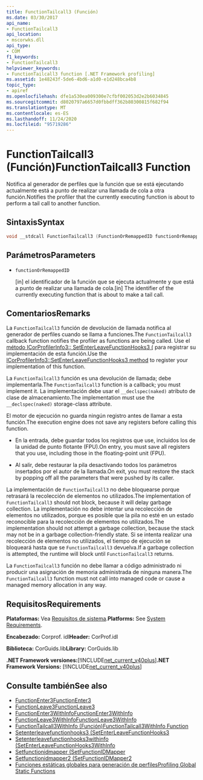 ```yaml
---
title: FunctionTailcall3 (Función)
ms.date: 03/30/2017
api_name:
- FunctionTailcall3
api_location:
- mscorwks.dll
api_type:
- COM
f1_keywords:
- FunctionTailcall3
helpviewer_keywords:
- FunctionTailcall3 function [.NET Framework profiling]
ms.assetid: 1e48243f-5de6-4bd6-a1d0-e1d248bca4b8
topic_type:
- apiref
ms.openlocfilehash: dfe1a530ea009300e7cfbf002053d2e2b6034845
ms.sourcegitcommit: d8020797a6657d0fbbdff362b80300815f682f94
ms.translationtype: MT
ms.contentlocale: es-ES
ms.lasthandoff: 11/24/2020
ms.locfileid: "95719286"
---
```

# <a name="functiontailcall3-function"></a><span data-ttu-id="f60d4-102">FunctionTailcall3 (Función)</span><span class="sxs-lookup"><span data-stu-id="f60d4-102">FunctionTailcall3 Function</span></span>

<span data-ttu-id="f60d4-103">Notifica al generador de perfiles que la función que se está ejecutando actualmente está a punto de realizar una llamada de cola a otra función.</span><span class="sxs-lookup"><span data-stu-id="f60d4-103">Notifies the profiler that the currently executing function is about to perform a tail call to another function.</span></span>  
  
## <a name="syntax"></a><span data-ttu-id="f60d4-104">Sintaxis</span><span class="sxs-lookup"><span data-stu-id="f60d4-104">Syntax</span></span>  
  
```cpp  
void __stdcall FunctionTailcall3 (FunctionOrRemappedID functionOrRemappedID);  
```  
  
## <a name="parameters"></a><span data-ttu-id="f60d4-105">Parámetros</span><span class="sxs-lookup"><span data-stu-id="f60d4-105">Parameters</span></span>

- `functionOrRemappedID`

  <span data-ttu-id="f60d4-106">\[in] el identificador de la función que se ejecuta actualmente y que está a punto de realizar una llamada de cola.</span><span class="sxs-lookup"><span data-stu-id="f60d4-106">\[in] The identifier of the currently executing function that is about to make a tail call.</span></span>

## <a name="remarks"></a><span data-ttu-id="f60d4-107">Comentarios</span><span class="sxs-lookup"><span data-stu-id="f60d4-107">Remarks</span></span>  

 <span data-ttu-id="f60d4-108">La `FunctionTailcall3` función de devolución de llamada notifica al generador de perfiles cuando se llama a funciones.</span><span class="sxs-lookup"><span data-stu-id="f60d4-108">The `FunctionTailcall3` callback function notifies the profiler as functions are being called.</span></span> <span data-ttu-id="f60d4-109">Use el [método ICorProfilerInfo3:: SetEnterLeaveFunctionHooks3 (](icorprofilerinfo3-setenterleavefunctionhooks3-method.md) para registrar su implementación de esta función.</span><span class="sxs-lookup"><span data-stu-id="f60d4-109">Use the [ICorProfilerInfo3::SetEnterLeaveFunctionHooks3 method](icorprofilerinfo3-setenterleavefunctionhooks3-method.md) to register your implementation of this function.</span></span>  
  
 <span data-ttu-id="f60d4-110">La `FunctionTailcall3` función es una devolución de llamada; debe implementarla.</span><span class="sxs-lookup"><span data-stu-id="f60d4-110">The `FunctionTailcall3` function is a callback; you must implement it.</span></span> <span data-ttu-id="f60d4-111">La implementación debe usar el `__declspec(naked)` atributo de clase de almacenamiento.</span><span class="sxs-lookup"><span data-stu-id="f60d4-111">The implementation must use the `__declspec(naked)` storage-class attribute.</span></span>  
  
 <span data-ttu-id="f60d4-112">El motor de ejecución no guarda ningún registro antes de llamar a esta función.</span><span class="sxs-lookup"><span data-stu-id="f60d4-112">The execution engine does not save any registers before calling this function.</span></span>  
  
- <span data-ttu-id="f60d4-113">En la entrada, debe guardar todos los registros que use, incluidos los de la unidad de punto flotante (FPU).</span><span class="sxs-lookup"><span data-stu-id="f60d4-113">On entry, you must save all registers that you use, including those in the floating-point unit (FPU).</span></span>  
  
- <span data-ttu-id="f60d4-114">Al salir, debe restaurar la pila desactivando todos los parámetros insertados por el autor de la llamada.</span><span class="sxs-lookup"><span data-stu-id="f60d4-114">On exit, you must restore the stack by popping off all the parameters that were pushed by its caller.</span></span>  
  
 <span data-ttu-id="f60d4-115">La implementación de `FunctionTailcall3` no debe bloquearse porque retrasará la recolección de elementos no utilizados.</span><span class="sxs-lookup"><span data-stu-id="f60d4-115">The implementation of `FunctionTailcall3` should not block, because it will delay garbage collection.</span></span> <span data-ttu-id="f60d4-116">La implementación no debe intentar una recolección de elementos no utilizados, porque es posible que la pila no esté en un estado reconocible para la recolección de elementos no utilizados.</span><span class="sxs-lookup"><span data-stu-id="f60d4-116">The implementation should not attempt a garbage collection, because the stack may not be in a garbage collection-friendly state.</span></span> <span data-ttu-id="f60d4-117">Si se intenta realizar una recolección de elementos no utilizados, el tiempo de ejecución se bloqueará hasta que se `FunctionTailcall3` devuelva.</span><span class="sxs-lookup"><span data-stu-id="f60d4-117">If a garbage collection is attempted, the runtime will block until `FunctionTailcall3` returns.</span></span>  
  
 <span data-ttu-id="f60d4-118">La `FunctionTailcall3` función no debe llamar a código administrado ni producir una asignación de memoria administrada de ninguna manera.</span><span class="sxs-lookup"><span data-stu-id="f60d4-118">The `FunctionTailcall3` function must not call into managed code or cause a managed memory allocation in any way.</span></span>  
  
## <a name="requirements"></a><span data-ttu-id="f60d4-119">Requisitos</span><span class="sxs-lookup"><span data-stu-id="f60d4-119">Requirements</span></span>  

 <span data-ttu-id="f60d4-120">**Plataformas:** Vea [Requisitos de sistema](../../get-started/system-requirements.md).</span><span class="sxs-lookup"><span data-stu-id="f60d4-120">**Platforms:** See [System Requirements](../../get-started/system-requirements.md).</span></span>  
  
 <span data-ttu-id="f60d4-121">**Encabezado:** Corprof. idl</span><span class="sxs-lookup"><span data-stu-id="f60d4-121">**Header:** CorProf.idl</span></span>  
  
 <span data-ttu-id="f60d4-122">**Biblioteca:** CorGuids.lib</span><span class="sxs-lookup"><span data-stu-id="f60d4-122">**Library:** CorGuids.lib</span></span>  
  
 <span data-ttu-id="f60d4-123">**.NET Framework versiones:**[!INCLUDE[net_current_v40plus](../../../../includes/net-current-v40plus-md.md)]</span><span class="sxs-lookup"><span data-stu-id="f60d4-123">**.NET Framework Versions:** [!INCLUDE[net_current_v40plus](../../../../includes/net-current-v40plus-md.md)]</span></span>  
  
## <a name="see-also"></a><span data-ttu-id="f60d4-124">Consulte también</span><span class="sxs-lookup"><span data-stu-id="f60d4-124">See also</span></span>

- [<span data-ttu-id="f60d4-125">FunctionEnter3</span><span class="sxs-lookup"><span data-stu-id="f60d4-125">FunctionEnter3</span></span>](functionenter3-function.md)
- [<span data-ttu-id="f60d4-126">FunctionLeave3</span><span class="sxs-lookup"><span data-stu-id="f60d4-126">FunctionLeave3</span></span>](functionleave3-function.md)
- [<span data-ttu-id="f60d4-127">FunctionEnter3WithInfo</span><span class="sxs-lookup"><span data-stu-id="f60d4-127">FunctionEnter3WithInfo</span></span>](functionenter3withinfo-function.md)
- [<span data-ttu-id="f60d4-128">FunctionLeave3WithInfo</span><span class="sxs-lookup"><span data-stu-id="f60d4-128">FunctionLeave3WithInfo</span></span>](functionleave3withinfo-function.md)
- [<span data-ttu-id="f60d4-129">FunctionTailcall3WithInfo (Función)</span><span class="sxs-lookup"><span data-stu-id="f60d4-129">FunctionTailcall3WithInfo Function</span></span>](functiontailcall3withinfo-function.md)
- [<span data-ttu-id="f60d4-130">Setenterleavefunctionhooks3 (</span><span class="sxs-lookup"><span data-stu-id="f60d4-130">SetEnterLeaveFunctionHooks3</span></span>](icorprofilerinfo3-setenterleavefunctionhooks3-method.md)
- [<span data-ttu-id="f60d4-131">Setenterleavefunctionhooks3withinfo (</span><span class="sxs-lookup"><span data-stu-id="f60d4-131">SetEnterLeaveFunctionHooks3WithInfo</span></span>](icorprofilerinfo3-setenterleavefunctionhooks3withinfo-method.md)
- [<span data-ttu-id="f60d4-132">Setfunctionidmapper (</span><span class="sxs-lookup"><span data-stu-id="f60d4-132">SetFunctionIDMapper</span></span>](icorprofilerinfo-setfunctionidmapper-method.md)
- [<span data-ttu-id="f60d4-133">Setfunctionidmapper2 (</span><span class="sxs-lookup"><span data-stu-id="f60d4-133">SetFunctionIDMapper2</span></span>](icorprofilerinfo3-setfunctionidmapper2-method.md)
- [<span data-ttu-id="f60d4-134">Funciones estáticas globales para generación de perfiles</span><span class="sxs-lookup"><span data-stu-id="f60d4-134">Profiling Global Static Functions</span></span>](profiling-global-static-functions.md)
